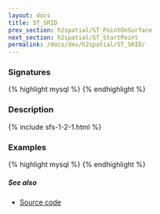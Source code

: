 ```yaml
---
layout: docs
title: ST_SRID
prev_section: h2spatial/ST_PointOnSurface
next_section: h2spatial/ST_StartPoint
permalink: /docs/dev/h2spatial/ST_SRID/
---
```


### Signatures

{% highlight mysql %}
{% endhighlight %}

### Description



{% include sfs-1-2-1.html %}

### Examples

{% highlight mysql %}
{% endhighlight %}

##### See also

* [Source code](https://github.com/irstv/H2GIS/blob/master/h2spatial/src/main/java/org/h2gis/h2spatial/internal/function/spatial/properties/ST_SRID.java)
